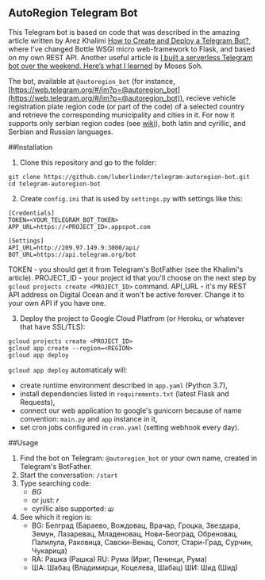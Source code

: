 ## AutoRegion Telegram Bot

This Telegram bot is based on code that was described in the amazing 
article written by Arez Khalimi [How to Create and Deploy a Telegram Bot?](https://djangostars.com/blog/how-to-create-and-deploy-a-telegram-bot/),
where I've changed Bottle WSGI micro web-framework to Flask, and based on my own REST API. Another useful article is [I built a serverless Telegram bot over the weekend. Here’s what I learned](https://medium.freecodecamp.org/how-to-build-a-server-less-telegram-bot-227f842f4706) by Moses Soh.

The bot, available at `@autoregion_bot` (for instance, [https://web.telegram.org/#/im?p=@autoregion_bot](https://web.telegram.org/#/im?p=@autoregion_bot)), 
recieve vehicle registration plate region code (or part of the code) of a selected country and retrieve the corresponding municipality and cities in it. 
For now it supports only serbian region codes (see [wiki](https://en.wikipedia.org/wiki/Vehicle_registration_plates_of_Serbia)), both latin and cyrillic, and Serbian and Russian languages.

##Installation

1. Clone this repository and go to the folder:

```
git clone https://github.com/luberlinder/telegram-autoregion-bot.git
cd telegram-autoregion-bot
```

2. Create `config.ini` that is used by `settings.py` with settings like this:

```
[Credentials]
TOKEN=<YOUR_TELEGRAM_BOT_TOKEN>
APP_URL=https://<PROJECT_ID>.appspot.com

[Settings]
API_URL=http://209.97.149.9:3000/api/
BOT_URL=https://api.telegram.org/bot
```
TOKEN - you should get it from Telegram's BotFather (see the Khalimi's article).
PROJECT_ID - your project id that you'll choose on the next step by `gcloud projects create <PROJECT_ID>` command.
API_URL - it's my REST API address on Digital Ocean and it won't be active forever. Change it to your own API if you have one.

3. Deploy the project to Google Cloud Platfrom (or Heroku, or whatever that have SSL/TLS):

```
gcloud projects create <PROJECT_ID>
gcloud app create --region=<REGION>
gcloud app deploy
```

`gcloud app deploy` automaticaly will:

- create runtime environment described in `app.yaml` (Python 3.7),
- install dependencies listed in `requirements.txt` (latest Flask and Requests), 
- connect our web application to google's gunicorn because of name convention: `main.py` and `app` instance in it,
- set cron jobs configured in `cron.yaml` (setting webhook every day).

##Usage

1. Find the bot on Telegram: `@autoregion_bot` or your own name, created in Telegram's BotFather.
2. Start the conversation: `/start`
3. Type searching code: 
    - *BG*
    - or just: *r*
    - cyrillic also supported: *ш*
4. See which it region is: 
    - BG: Белград (Бараево, Вождовац, Врачар, Гроцка, Звездара, Земун, Лазаревац, Младеновац, Нови-Београд, Обреновац, Палилула, Раковица, Савски-Венац, Сопот, Стари-Град, Сурчин, Чукарица)
    - RA: Рашка (Рашка)
      RU: Рума (Ириг, Печинци, Рума)
    - ША: Шабац (Владимирци, Коцелева, Шабац)
      ШИ: Шид (Шид)

